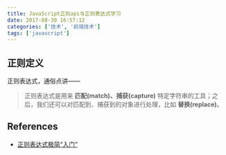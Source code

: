 ```yaml
---
title: JavaScript正则api与正则表达式学习
date: 2017-08-30 16:57:12
categories: ['技术', '前端技术']
tags: ['javascript']
---
```


## 正则定义

正则表达式，通俗点讲——

> 正则表达式是用来 **匹配(match)、捕获(capture)** 特定字符串的工具；之后，我们还可以对匹配到、捕获到的对象进行处理，比如 **替换(replace)**。

## References

- [正则表达式极简“入门”](http://lixiaolai.com/2016/07/19/makecs-regular-expression/)
